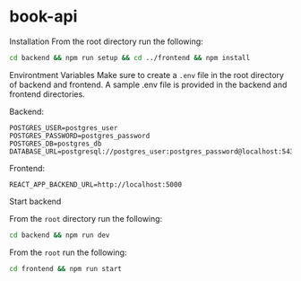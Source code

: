 # book-api

Installation
From the root directory run the following:

```bash
cd backend && npm run setup && cd ../frontend && npm install
```

Environtment Variables
Make sure to create a `.env` file in the root directory of backend and frontend. A sample .env file is provided in the backend and frontend directories.

Backend:

```
POSTGRES_USER=postgres_user
POSTGRES_PASSWORD=postgres_password
POSTGRES_DB=postgres_db
DATABASE_URL=postgresql://postgres_user:postgres_password@localhost:5432/postgres_db
```

Frontend:

```
REACT_APP_BACKEND_URL=http://localhost:5000

```

Start backend

From the `root` directory run the following:

```bash
cd backend && npm run dev
```

From the `root` run the following:

```bash
cd frontend && npm run start
```

